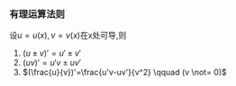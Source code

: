 ### 有理运算法则
设$u=u(x), v=v(x)$在x处可导,则
1. $(u \pm v)'=u' \pm v'$
2. $(uv)'=u'v \pm uv'$
3. $(\frac{u}{v})'=\frac{u'v-uv'}{v^2} \qquad (v \not= 0)$
